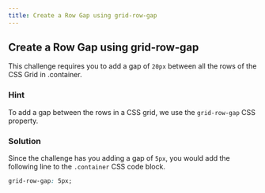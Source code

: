 ```yaml
---
title: Create a Row Gap using grid-row-gap
---
```

## Create a Row Gap using grid-row-gap

This challenge requires you to add a gap of `20px` between all the rows of the CSS Grid in .container.

### Hint

To add a gap between the rows in a CSS grid, we use the `grid-row-gap` CSS property.

### Solution

Since the challenge has you adding a gap of `5px`, you would add the following line to the `.container` CSS code block.

````css
grid-row-gap: 5px;
````

